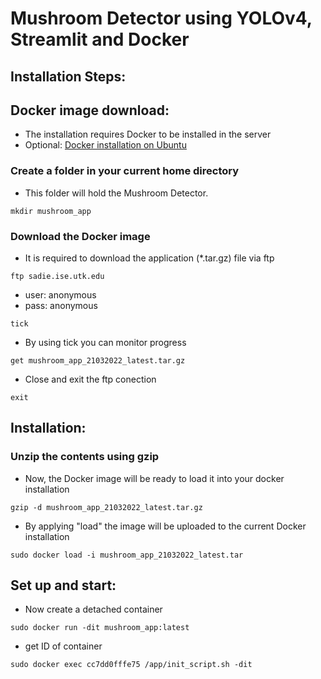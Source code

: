 # Mushroom Detector using YOLOv4, Streamlit and Docker

## Installation Steps:

## Docker image download:

* The installation requires Docker to be installed in the server
* Optional:
[Docker installation on Ubuntu](https://docs.docker.com/engine/install/ubuntu/)

### Create a folder in your current home directory

* This folder will hold the Mushroom Detector.

```shell
mkdir mushroom_app
```

### Download the Docker image

* It is required to download the application (*.tar.gz) file via ftp

```shell
ftp sadie.ise.utk.edu

```
* user: anonymous
* pass: anonymous


```shell
tick
```

* By using tick you can monitor progress

```shell
get mushroom_app_21032022_latest.tar.gz
```

* Close and exit the ftp conection

```shell
exit
```

## Installation:

### Unzip the contents using gzip

* Now, the Docker image will be ready to load it into your docker installation

```shell
gzip -d mushroom_app_21032022_latest.tar.gz
```
* By applying "load" the image will be uploaded to the current Docker installation

```shell
sudo docker load -i mushroom_app_21032022_latest.tar
```

## Set up and start:

* Now create a detached container

```shell
sudo docker run -dit mushroom_app:latest
```

* get ID of container


```shell
sudo docker exec cc7dd0fffe75 /app/init_script.sh -dit
```


